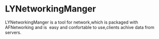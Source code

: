 # LYNetworkingManger

LYNetworkingManger is a tool for network,which is packaged with AFNetworking and is  easy and confortable to use,clients achive data from servers. 

